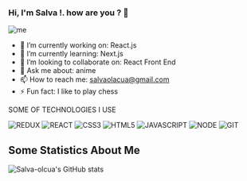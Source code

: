 ### Hi, I'm Salva !. how are you ? 👋 

![me](https://user-images.githubusercontent.com/18218718/166112738-823044b1-892d-4060-b114-3057e6f930f2.png)

<!--
**salva-olacua/salva-olacua** is a ✨ _special_ ✨ repository because its `README.md` (this file) appears on your GitHub profile.

Here are some ideas to get you started:
-->

- 🔭 I’m currently working on: React.js
- 🌱 I’m currently learning: Next.js
- 👯 I’m looking to collaborate on: React Front End
- 💬 Ask me about: anime
- 📫 How to reach me: salvaolacua@gmail.com
- ⚡ Fun fact: I like to play chess

SOME OF TECHNOLOGIES I USE

<p> 
  <img src="https://img.icons8.com/color/40/000000/redux.png" title="REDUX"/>
  <img src="https://img.icons8.com/office/40/000000/react.png" title="REACT"/> 
  <img src="https://img.icons8.com/color/40/000000/css3.png" title="CSS3"/>
  <img src="https://img.icons8.com/color/40/000000/html-5--v1.png" title="HTML5"/>
  <img src="https://img.icons8.com/color/40/000000/javascript--v1.png" title="JAVASCRIPT"/>
  <img src="https://img.icons8.com/color/40/000000/nodejs.png" title="NODE"/>
  <img src="https://img.icons8.com/color/40/000000/git.png" title="GIT"/>
  
</p>
  

## Some Statistics About Me
![Salva-olcua's GitHub stats](https://github-readme-stats.vercel.app/api?username=salva-olacua&count_private=true&show_icons=true&theme=tokyonight)
